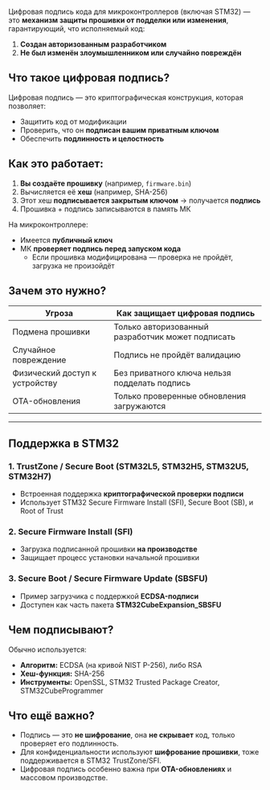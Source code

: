 
Цифровая подпись кода для микроконтроллеров (включая STM32) — это **механизм защиты прошивки от подделки или изменения**, гарантирующий, что исполняемый код:

1. **Создан авторизованным разработчиком**
2. **Не был изменён злоумышленником или случайно повреждён**

## Что такое цифровая подпись?

Цифровая подпись — это криптографическая конструкция, которая позволяет:

- Защитить код от модификации
- Проверить, что он **подписан вашим приватным ключом**
- Обеспечить **подлинность и целостность**

## Как это работает:

1. **Вы создаёте прошивку** (например, `firmware.bin`)
2. Вычисляется её **хеш** (например, SHA-256)
3. Этот хеш **подписывается закрытым ключом** → получается **подпись**
4. Прошивка + подпись записываются в память МК

На микроконтроллере:

- Имеется **публичный ключ**
- МК **проверяет подпись перед запуском кода**
    - Если прошивка модифицирована — проверка не пройдёт, загрузка не произойдёт

## Зачем это нужно?

| Угроза                         | Как защищает цифровая подпись                     |
| ------------------------------ | ------------------------------------------------- |
| Подмена прошивки               | Только авторизованный разработчик может подписать |
| Случайное повреждение          | Подпись не пройдёт валидацию                      |
| Физический доступ к устройству | Без приватного ключа нельзя подделать подпись     |
| OTA-обновления                 | Только проверенные обновления загружаются         |

---

## Поддержка в STM32

### 1. **TrustZone / Secure Boot (STM32L5, STM32H5, STM32U5, STM32H7)**

- Встроенная поддержка **криптографической проверки подписи**
- Использует STM32 Secure Firmware Install (SFI), Secure Boot (SB), и Root of Trust

### 2. **Secure Firmware Install (SFI)**

- Загрузка подписанной прошивки **на производстве**
- Защищает процесс установки начальной прошивки

### 3. **Secure Boot / Secure Firmware Update (SBSFU)**

- Пример загрузчика с поддержкой **ECDSA-подписи**
- Доступен как часть пакета **STM32CubeExpansion_SBSFU**

## Чем подписывают?

Обычно используется:

- **Алгоритм:** ECDSA (на кривой NIST P-256), либо RSA
- **Хеш-функция:** SHA-256
- **Инструменты:** OpenSSL, STM32 Trusted Package Creator, STM32CubeProgrammer

## Что ещё важно?

- Подпись — это **не шифрование**, она **не скрывает** код, только проверяет его подлинность.
- Для конфиденциальности используют **шифрование прошивки**, тоже поддерживается в STM32 TrustZone/SFI.
- Цифровая подпись особенно важна при **OTA-обновлениях** и массовом производстве.